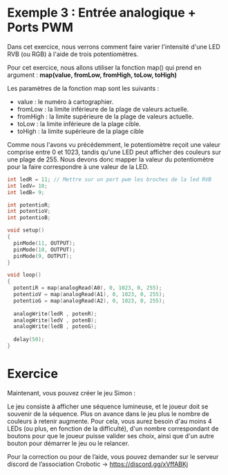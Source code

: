 # Exemple 3 : Entrée analogique + Ports PWM

Dans cet exercice, nous verrons comment faire varier l'intensité d'une LED RVB (ou RGB) à l'aide de trois potentiomètres.

Pour cet exercice, nous allons utiliser la fonction map() qui prend en argument : **map(value, fromLow, fromHigh, toLow, toHigh)**

Les paramètres de la fonction map sont les suivants :

- value : le numéro à cartographier.
- fromLow : la limite inférieure de la plage de valeurs actuelle.
- fromHigh : la limite supérieure de la plage de valeurs actuelle.
- toLow : la limite inférieure de la plage cible.
- toHigh : la limite supérieure de la plage cible

Comme nous l'avons vu précédemment, le potentiomètre reçoit une valeur comprise entre 0 et 1023, tandis qu'une LED peut afficher des couleurs sur une plage de 255. Nous devons donc mapper la valeur du potentiomètre pour la faire correspondre à une valeur de la LED.

```cpp
int ledR = 11; // Mettre sur un port pwm les broches de la led RVB
int ledV= 10;
int ledB= 9;

int potentioR;
int potentioV;
int potentioB;

void setup()
{
  pinMode(11, OUTPUT);
  pinMode(10, OUTPUT);
  pinMode(9, OUTPUT);
}

void loop()
{
  potentiR = map(analogRead(A0), 0, 1023, 0, 255);
  potentioV = map(analogRead(A1), 0, 1023, 0, 255);
  potentioG = map(analogRead(A2), 0, 1023, 0, 255);
  
  analogWrite(ledR , potenR);
  analogWrite(ledV , potenB);
  analogWrite(ledB , potenG);
  
  delay(50);
}
```

# Exercice

Maintenant, vous pouvez créer le jeu Simon :

Le jeu consiste à afficher une séquence lumineuse, et le joueur doit se souvenir de la séquence. Plus on avance dans le jeu plus le nombre de couleurs à retenir augmente. Pour cela, vous aurez besoin d'au moins 4 LEDs (ou plus, en fonction de la difficulté), d'un nombre correspondant de boutons pour que le joueur puisse valider ses choix, ainsi que d'un autre bouton pour démarrer le jeu ou le relancer.

Pour la correction ou pour de l’aide, vous pouvez demander sur le serveur discord de l’association Crobotic → https://discord.gg/xVffABKj